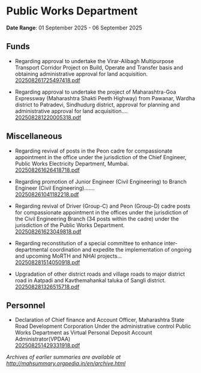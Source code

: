 # Public Works Department

**Date Range**: 01 September 2025 - 06 September 2025


## Funds
- Regarding approval to undertake the Virar-Alibagh Multipurpose Transport Corridor Project on Build, Operate and Transfer basis and obtaining administrative approval for land acquisition.\
  [202508261725497418.pdf](https://gr.maharashtra.gov.in/Site/Upload/Government%20Resolutions/English/202508261725497418.pdf)

- Regarding approval to undertake the project of Maharashtra-Goa Expressway (Maharashtra Shakti Peeth Highway) from Pawanar, Wardha district to Patradevi, Sindhudurg district, approval for planning and administrative approval for land acquisition....\
  [202508281220005318.pdf](https://gr.maharashtra.gov.in/Site/Upload/Government%20Resolutions/English/202508281220005318.pdf)

## Miscellaneous
- Regarding revival of posts in the Peon cadre for compassionate appointment in the office under the jurisdiction of the Chief Engineer, Public Works Electricity Department, Mumbai.\
  [202508261626418718.pdf](https://gr.maharashtra.gov.in/Site/Upload/Government%20Resolutions/English/202508261626418718.pdf)

- Regarding promotion of Junior Engineer (Civil Engineering) to Branch Engineer (Civil Engineering).......\
  [202508261041182218.pdf](https://gr.maharashtra.gov.in/Site/Upload/Government%20Resolutions/English/202508261041182218.pdf)

- Regarding revival of Driver (Group-C) and Peon (Group-D) cadre posts for compassionate appointment in the offices under the jurisdiction of the Civil Engineering Branch (34 posts within the cadre) under the jurisdiction of the Public Works Department.\
  [202508261623049818.pdf](https://gr.maharashtra.gov.in/Site/Upload/Government%20Resolutions/English/202508261623049818....pdf)

- Regarding reconstitution of a special committee to enhance inter-departmental coordination and expedite the implementation of ongoing and upcoming MoRTH and NHAI projects...\
  [202508281514050918.pdf](https://gr.maharashtra.gov.in/Site/Upload/Government%20Resolutions/English/202508281514050918...pdf)

- Upgradation  of other district roads and village roads  to major district road in Aatpadi and Kavthemahankal  taluka of Sangli district.\
  [202508281326515718.pdf](https://gr.maharashtra.gov.in/Site/Upload/Government%20Resolutions/English/202508281326515718.pdf)

## Personnel
- Declaration of Chief finance and Account Officer, Maharashtra State Road Development Corporation Under the administrative control Public Works Department as  Virtual Personal Deposit Account Administrator(VPDAA)\
  [202508251429331918.pdf](https://gr.maharashtra.gov.in/Site/Upload/Government%20Resolutions/English/202508251429331918.pdf)


*Archives of earlier summaries are available at http://mahsummary.orgpedia.in/en/archive.html*